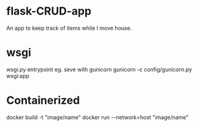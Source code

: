 # flask-CRUD-app
An app to keep track of items while I move house.

# wsgi 
wsgi.py entrypoint
eg. seve with gunicorn
gunicorn -c config/gunicorn.py wsgi:app

# Containerized
docker build -t "image/name"
docker run --network=host "image/name"
